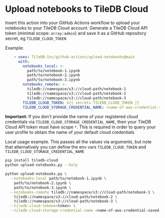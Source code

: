 # Upload notebooks to TileDB Cloud

Insert this action into your GitHub Actions workflow to upload your notebooks to
your TileDB Cloud account. Generate a TileDB Cloud API token (minimal scope:
`array:admin`) and save it as a GitHub repository secret, eg
`TILEDB_CLOUD_TOKEN`

Example:

```yaml
    - uses: TileDB-Inc/github-actions/upload-notebooks@main
      with:
        notebooks_local: >-
          path/to/notebook-1.ipynb
          path/to/notebook-2.ipynb
          path/to/notebook-3.ipynb
        notebooks_remote: >-
          tiledb://namespace/s3://cloud-path/notebook-1
          tiledb://namespace/s3://cloud-path/notebook-2
          tiledb://namespace/s3://cloud-path/notebook-3
        TILEDB_CLOUD_TOKEN: ${{ secrets.TILEDB_CLOUD_TOKEN }}
        TILEDB_CLOUD_STORAGE_CREDENTIAL_NAME: <name-of-aws-credential-saved-on-tiledb-cloud>
```

**Important:** If you don't provide the name of your registered cloud
credentials via `TILEDB_CLOUD_STORAGE_CREDENTIAL_NAME`, then your TileDB Cloud
API token must have scope `*`. This is required in order to query your user
profile to obtain the name  of your default cloud credentials

Local usage example. This passes all the values via arguments, but note that
alternatively you can define the env vars `TILEDB_CLOUD_TOKEN` and
`TILEDB_CLOUD_STORAGE_CREDENTIAL_NAME`

```sh
pip install tiledb-cloud
python upload-notebooks.py --help

python upload-notebooks.py \
  --notebooks-local path/to/notebook-1.ipynb \
    path/to/notebook-2.ipynb \
    path/to/notebook-3.ipynb \
  --notebooks-remote tiledb://namespace/s3://cloud-path/notebook-1 \
    tiledb://namespace/s3://cloud-path/notebook-2 \
    tiledb://namespace/s3://cloud-path/notebook-3 \
  --tiledb-cloud-token=<token> \
  --tiledb-cloud-storage-credential-name <name-of-aws-credential-saved-on-tiledb-cloud>
```
